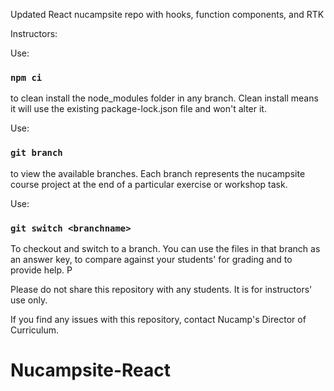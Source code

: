 Updated React nucampsite repo with hooks, function components, and RTK

Instructors:

Use:

### `npm ci`

to clean install the node_modules folder in any branch. Clean install means it will use the existing package-lock.json file and won't alter it.

Use:

### `git branch`

to view the available branches. Each branch represents the nucampsite course project at the end of a particular exercise or workshop task.

Use:

### `git switch <branchname>`

To checkout and switch to a branch. You can use the files in that branch as an answer key, to compare against your students' for grading and to provide help. P

Please do not share this repository with any students. It is for instructors' use only.

If you find any issues with this repository, contact Nucamp's Director of Curriculum.
# Nucampsite-React
